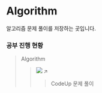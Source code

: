 # Algorithm
알고리즘 문제 풀이를 저장하는 곳입니다.

### 공부 진행 현황
> Algorithm
> > <img src="https://img.shields.io/badge/CodeUp-blue?style=flat-square&logo=codio&logoColor=white"/> ↗
> > > CodeUp 문제 풀이
